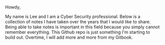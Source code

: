Howdy,

My name is Lee and I am a Cyber Security professional. Below is a collection of notes I have taken over the years that I would like to share. Being able to take notes is important in this field because you simply cannot remember everything. This Github repo is just something I'm starting to build out. Overtime, I will add more and more from my Gitbook.
